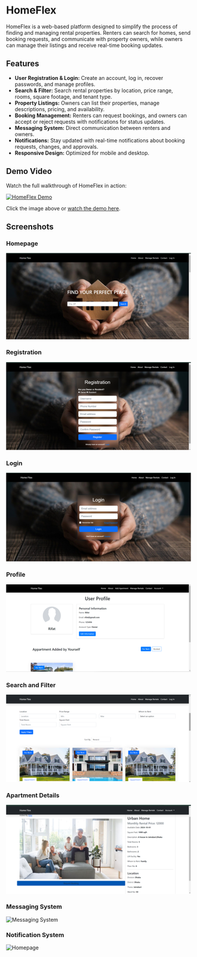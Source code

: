 # HomeFlex

HomeFlex is a web-based platform designed to simplify the process of finding and managing rental properties. Renters can search for homes, send booking requests, and communicate with property owners, while owners can manage their listings and receive real-time booking updates.

## Features

- **User Registration & Login:** Create an account, log in, recover passwords, and manage profiles.
- **Search & Filter:** Search rental properties by location, price range, rooms, square footage, and tenant type.
- **Property Listings:** Owners can list their properties, manage descriptions, pricing, and availability.
- **Booking Management:** Renters can request bookings, and owners can accept or reject requests with notifications for status updates.
- **Messaging System:** Direct communication between renters and owners.
- **Notifications:** Stay updated with real-time notifications about booking requests, changes, and approvals.
- **Responsive Design:** Optimized for mobile and desktop.

## Demo Video

Watch the full walkthrough of HomeFlex in action:

[![HomeFlex Demo](https://i.ytimg.com/vi/kpkOmYzobsM/hqdefault.jpg?sqp=-oaymwEbCKgBEF5IVfKriqkDDggBFQAAiEIYAXABwAEG\u0026rs=AOn4CLCDfQO705G6PnGTG4_Qe9I)](https://www.youtube.com/watch?v=kpkOmYzobsM&t=1s)

Click the image above or [watch the demo here](https://www.youtube.com/watch?v=kpkOmYzobsM&t=1s).

## Screenshots

### Homepage
![Homepage](screenshot/homepage.png)

### Registration
![Homepage](screenshot/register.png)

### Login
![Homepage](screenshot/login.png)

### Profile
![Homepage](screenshot/profile.png)

### Search and Filter
![Search and Filter](screenshot/manage_rentals.png)

### Apartment Details
![Booking Requests](screenshot/details.png)

### Messaging System
![Messaging System](screenshots/message.png)

### Notification System
![Homepage](screenshot/notification.png)

